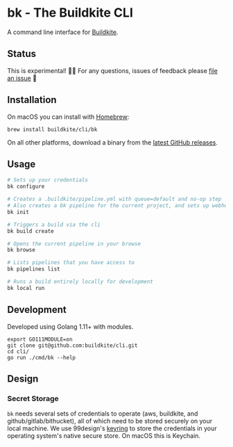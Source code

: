 # bk - The Buildkite CLI

A command line interface for [Buildkite](https://buildkite.com/).

## Status

This is experimental! 🦄🦑 For any questions, issues of feedback please [file an issue](https://github.com/buildkite/cli/issues) 💖

## Installation

On macOS you can install with [Homebrew](https://brew.sh):

```
brew install buildkite/cli/bk
````

On all other platforms, download a binary from the [latest GitHub releases](https://github.com/buildkite/cli/releases/latest).

## Usage

```bash
# Sets up your credentials
bk configure

# Creates a .buildkite/pipeline.yml with queue=default and no-op step
# Also creates a bk pipeline for the current project, and sets up webhooks in GitHub/Bitbucket
bk init

# Triggers a build via the cli
bk build create

# Opens the current pipeline in your browse
bk browse

# Lists pipelines that you have access to
bk pipelines list

# Runs a build entirely locally for development
bk local run
```

## Development

Developed using Golang 1.11+ with modules.

```
export GO111MODULE=on
git clone git@github.com:buildkite/cli.git
cd cli/
go run ./cmd/bk --help
```

## Design

### Secret Storage

`bk` needs several sets of credentials to operate (aws, buildkite, and github/gitlab/bithucket), all of which need to be stored securely on your local machine. We use 99design's [keyring](https://github.com/99designs/keyring) to store the credentials in your operating system's native secure store. On macOS this is Keychain.

